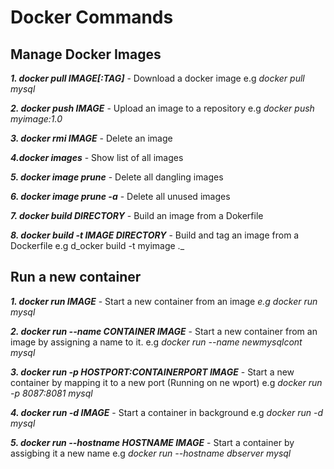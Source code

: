 # Docker Commands

## Manage Docker Images

  _**1. docker pull IMAGE[:TAG]**_  - Download a docker image  e.g _docker pull mysql_

  _**2. docker push IMAGE**_ - Upload an image to a repository e.g _docker push myimage:1.0_

  _**3. docker rmi IMAGE**_ - Delete an image

  _**4.docker images**_ - Show list of all images

  _**5. docker image prune**_ - Delete all dangling images

  _**6. docker image prune -a**_ - Delete all unused images

  _**7. docker build DIRECTORY**_  - Build an image from a Dokerfile

  _**8. docker build -t IMAGE DIRECTORY**_ - Build and tag an image from a Dockerfile e.g d_ocker build -t myimage ._
  
 ## Run a new container
 
_**1. docker run IMAGE**_ - Start a new container from an image  _e.g docker run mysql_

_**2. docker  run --name CONTAINER IMAGE**_ - Start a new container from an image by assigning a name to it. e.g _docker run --name newmysqlcont mysql_

_**3. docker run -p HOSTPORT:CONTAINERPORT IMAGE**_ - Start a new container by mapping it to a new port (Running on ne wport) e.g _docker run  -p 8087:8081 mysql_

_**4. docker run -d IMAGE**_ - Start a container in background e.g _docker run -d mysql_

_**5. docker run --hostname HOSTNAME IMAGE**_ - Start a container by assigbing it a new name e.g _docker run --hostname dbserver mysql_
